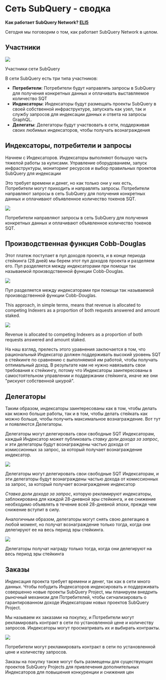 # Сеть SubQuery - сводка

**Как работает SubQuery Network? [ELI5](https://www.dictionary.com/e/slang/eli5/#:~:text=ELI5%20stands%20for%20the%20phrase,naive%20understanding%20of%20the%20issue.)**

Сегодня мы поговорим о том, как работает SubQuery Network в целом.

## Участники

![](https://miro.medium.com/max/1400/1*9993cakplwupZC5tbUv3vA.png)

Участники сети SubQuery

В сети SubQuery есть три типа участников:

- **Потребители**: Потребители будут направлять запросы в SubQuery для получения конкретных данных и оплачивать выставляемое количество SQT
- **Индексаторы**: Индексаторы будут размещать проекты SubQuery в своей собственной инфраструктуре, запускать как узел, так и службу запросов для индексации данных и ответа на запросы GraphQL.
- **Делегаты**: Делегаторы будут участвовать в сети, поддерживая своих любимых индексаторов, чтобы получать вознаграждения

## Индексаторы, потребители и запросы

Начнем с Индексаторов. Индексаторы выполняют большую часть тяжелой работы за кулисами. Управление оборудованием, запуск инфраструктуры, мониторинг ресурсов и выбор правильных проектов SubQuery для индексации

Это требует времени и денег, но как только они у них есть, Потребители могут приходить и направлять запросы. Потребители направляют запросы в сеть SubQuery для получения конкретных данных и оплачивают объявленное количество токенов SQT.

![](https://miro.medium.com/max/1400/1*dKLkzSc2uXYaPW_IXUxstQ.png)

Потребители направляют запросы в сеть SubQuery для получения конкретных данных и оплачивают объявленное количество токенов SQT.

## Производственная функция Cobb-Douglas

Этот платеж поступает в пул доходов проекта, и в конце периода стейкинга (28 дней) мы берем этот пул доходов проекта и разделяем его. Пул разделяется между индексаторами при помощи так называемой производственной функции Cobb-Douglas.

![](https://miro.medium.com/max/1400/1*E-W7o7cWoclxHb8rXAMdpA.png)

Пул разделяется между индексаторами при помощи так называемой производственной функции Cobb-Douglas.

This approach, in simple terms, means that revenue is allocated to competing Indexers as a proportion of both requests answered and amount staked.

![](https://miro.medium.com/max/1400/1*VhDu2BGDxd3ob7z9XkoOXA.png)

Revenue is allocated to competing Indexers as a proportion of both requests answered and amount staked.

На наш взгляд, прелесть этого уравнения заключается в том, что рациональный Индексатор должен поддерживать высокий уровень SQT в стейкинге по сравнению с выполняемой им работой, чтобы получать оптимальный доход. В результате нам не нужно навязывать свои требования к стейкингу, потому что Индексаторы заинтересованы в самостоятельном управлении и поддержании стейкинга, иначе же они "рискуют собственной шкурой".

## Делегаторы

Таким образом, индексаторы заинтересованы как в том, чтобы делать как можно больше работы, так и в том, чтобы делать стейкать как можно больше, чтобы получить максимальное вознаграждение. Вот тут и появляются Делегаторы.

Делегаторы могут делегировать свои свободные SQT Индексаторам, каждый Индексатор может публиковать _ставку доли дохода за запрос_, и эти делегаторы будут вознаграждены частью дохода от комиссионных за запрос, за который получает вознаграждение индексатор.

![](https://miro.medium.com/max/1400/1*YoN7PV7h3a2nAFN-ODqILg.png)

Делегаторы могут делегировать свои свободные SQT Индексаторам, и эти делегаторы будут вознаграждены частью дохода от комиссионных за запрос, за который получает вознаграждение индексатор

_Ставка доли дохода за запрос_, которую рекламируют индексаторы, заблокирована для каждой 28-дневной эры стейкинга, и ее снижение необходимо объявлять в течение всей 28-дневной эпохи, прежде чем снижение вступит в силу.

Аналогичным образом, делегаторы могут снять свою делегацию в любой момент, но получат вознаграждение только тогда, когда они делегируют ее на весь период эры стейкинга.

![](https://miro.medium.com/max/1400/0*we0k4A07pbj86COZ)

Делегаторы получат награду только тогда, когда они делегируют на весь период эры стейкинга

## Заказы

Индексация проекта требует времени и денег, так как в сети много данных. Чтобы побудить Индексаторов индексировать и поддерживать совершенно новые проекты SubQuery Project, мы планируем внедрить рыночный механизм для Потребителей, чтобы сигнализировать о гарантированном доходе Индексаторам новых проектов SubQuery Project.

Мы называем их заказами на покупку, и Потребители могут рекламировать контракт в сети по установленной цене и количеству запросов. Индексаторы могут просматривать их и выбирать контракты.

![](https://miro.medium.com/max/1400/1*IPtaZlt24E7h9bKNZWdSCw.png)

Потребители могут рекламировать контракт в сети по установленной цене и количеству запросов.

Заказы на покупку также могут быть размещены для существующих проектов SubQuery Projects для привлечения дополнительных Индексаторов для повышения конкуренции и снижения цен
